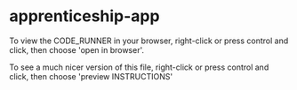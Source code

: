 # apprenticeship-app
To view the CODE_RUNNER in your browser, right-click or press control and click,
then choose 'open in browser'.

To see a much nicer version of this file, right-click or press control and click,
then choose 'preview INSTRUCTIONS' 
